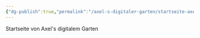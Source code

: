 ```yaml
---
{"dg-publish":true,"permalink":"/axel-s-digitaler-garten/startseite-axel-s-digitaler-garten/","tags":["gardenEntry"],"created":"2025-07-04T19:11:44.568+02:00"}
---
```


Startseite von Axel's digitalem Garten